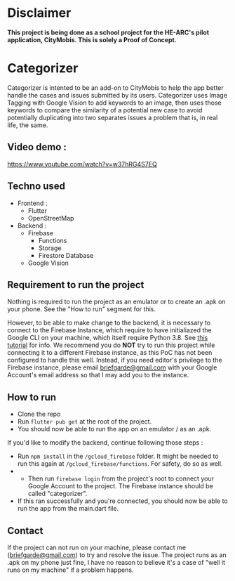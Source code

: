 # **Disclaimer**

**This project is being done as a school project for the HE-ARC's pilot application, CityMobis. This is solely a Proof of Concept.**

# Categorizer

Categorizer is intented to be an add-on to CityMobis to help the app better handle the cases and issues submitted by its users. Categorizer uses Image Tagging with Google Vision to add keywords to an image, then uses those keywords to compare the similarity of a potential new case to avoid potentially duplicating into two separates issues a problem that is, in real life, the same.

## Video demo : 

https://www.youtube.com/watch?v=w37hRG4S7EQ

## Techno used 
- Frontend :
  - Flutter
  - OpenStreetMap
- Backend : 
  - Firebase
    - Functions
    - Storage
    - Firestore Database
  - Google Vision

## Requirement to run the project 
Nothing is required to run the project as an emulator or to create an .apk on your phone. See the "How to run" segment for this. 

However, to be able to make change to the backend, it is necessary to connect to the Firebase Instance, which require to have initialiazed the Google CLI on your machine, which itself require Python 3.8. See [this tutorial](https://cloud.google.com/sdk/docs/install) for info. 
We recommend you do **NOT** try to run this project while connecting it to a different Firebase instance, as this PoC has not been configured to handle this well. Instead, if you need editor's privilege to the Firebase instance, please email briefgarde@gmail.com with your Google Account's email address so that I may add you to the instance. 

## How to run
- Clone the repo
- Run `flutter pub get` at the root of the project. 
- You should now be able to run the app on an emulator / as an .apk. 

If you'd like to modify the backend, continue following those steps : 
- Run `npm install` in the `/gcloud_firebase` folder. It might be needed to run this again at `/gcloud_firebase/functions`. For safety, do so as well. 
- - Then run `firebase login` from the project's root to connect your Google Account to the project. The Firebase instance should be called "categorizer". 
- If this ran successfully and you're connected, you should now be able to run the app from the main.dart file.

## Contact
If the project can not run on your machine, please contact me (briefgarde@gmail.com) to try and resolve the issue. The project runs as an .apk on my phone just fine, I have no reason to believe it's a case of "well it runs on my machine" if a problem happens. 

 